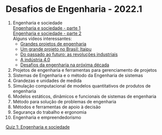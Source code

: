 # Desafios de Engenharia - 2022.1

1. Engenharia e sociedade   
[Engenharia e sociedade - parte 1](des_aulas/des_engenharia-sociedade.pdf)  
[Engenharia e sociedade - parte 2](des_aulas/des_engenharia-sociedade-2.pdf)  
Alguns vídeos interessantes:  
   - [Grandes projetos de engenharia](https://www.youtube.com/watch?v=gU485CESr4k)  
   - [Um grande projeto no Brasil: Itaipu](https://www.youtube.com/watch?v=9uIaa2eOxhc)  
   - [Do passado ao futuro: as revoluções industriais](https://youtu.be/urq74GM5smg)  
   - [A indústria 4.0](https://youtu.be/RPC7yo99Nxs)  
   - [Desafios da engenharia na próxima década](https://www.youtube.com/watch?v=kH96qhxfCpg)  
4.  Projetos de engenharia e ferramentas para gerenciamento de projetos
5.  Sistemas de Engenharia e o método da Engenharia de sistemas
6.  Grandezas e unidades de medida
7.  Simulação computacional de modelos quantitativos de produtos de engenharia 
8.  Modelos estáticos, dinâmicos e funcionais de sistemas de engenharia
9.  Método para solução de problemas de engenharia
10. Métodos e ferramentas de apoio à decisão 
11. Segurança do trabalho e ergonomia
12. Engenharia e empreendedorismo

[Quiz 1: Engenharia e sociedade](https://docs.google.com/forms/d/e/1FAIpQLSehC8uYUdJ2myPz-k1E3LUkW-CoyKvS4nvrJaLe-yEBUQ3Dkw/viewform?usp=sf_link)
